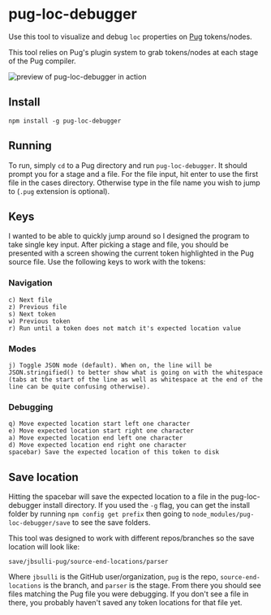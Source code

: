 # pug-loc-debugger
Use this tool to visualize and debug `loc` properties on [Pug](https://pugjs.org/api/getting-started.html) tokens/nodes.

This tool relies on Pug's plugin system to grab tokens/nodes at each stage of the Pug compiler. 

![preview of pug-loc-debugger in action](https://raw.githubusercontent.com/jbsulli/pug-loc-debugger/master/pug-loc-debugger.gif)

## Install

`npm install -g pug-loc-debugger`

## Running

To run, simply `cd` to a Pug directory and run `pug-loc-debugger`. It should prompt you for a stage and a file. For the file input, hit enter to use the first file in the cases directory. Otherwise type in the file name you wish to jump to (`.pug` extension is optional).

## Keys

I wanted to be able to quickly jump around so I designed the program to take single key input. After picking a stage and file, you should be presented with a screen showing the current token highlighted in the Pug source file. Use the following keys to work with the tokens:

### Navigation
```
c) Next file
z) Previous file
s) Next token
w) Previous token
r) Run until a token does not match it's expected location value
```

### Modes
```
j) Toggle JSON mode (default). When on, the line will be JSON.stringified() to better show what is going on with the whitespace (tabs at the start of the line as well as whitespace at the end of the line can be quite confusing otherwise).
```

### Debugging
```
q) Move expected location start left one character
e) Move expected location start right one character
a) Move expected location end left one character
d) Move expected location end right one character
spacebar) Save the expected location of this token to disk
```

## Save location
Hitting the spacebar will save the expected location to a file in the pug-loc-debugger install directory. If you used the `-g` flag, you can get the install folder by running `npm config get prefix` then going to `node_modules/pug-loc-debugger/save` to see the save folders.

This tool was designed to work with different repos/branches so the save location will look like:
```
save/jbsulli-pug/source-end-locations/parser
```
Where `jbsulli` is the GitHub user/organization, `pug` is the repo, `source-end-locations` is the branch, and `parser` is the stage. From there you should see files matching the Pug file you were debugging. If you don't see a file in there, you probably haven't saved any token locations for that file yet.
